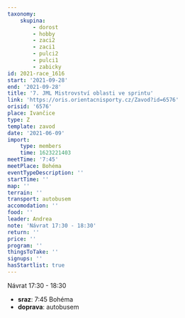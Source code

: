 ```yaml
---
taxonomy:
    skupina:
        - dorost
        - hobby
        - zaci2
        - zaci1
        - pulci2
        - pulci1
        - zabicky
id: 2021-race_1616
start: '2021-09-28'
end: '2021-09-28'
title: '7. JML Mistrovství oblasti ve sprintu'
link: 'https://oris.orientacnisporty.cz/Zavod?id=6576'
orisid: '6576'
place: Ivančice
type: Z
template: zavod
date: '2021-06-09'
import:
    type: members
    time: 1623221403
meetTime: '7:45'
meetPlace: Bohéma
eventTypeDescription: ''
startTime: ''
map: ''
terrain: ''
transport: autobusem
accomodation: ''
food: ''
leader: Andrea
note: 'Návrat 17:30 - 18:30'
return: ''
price: ''
program: ''
thingsToTake: ''
signups: ''
hasStartlist: true
---
```


Návrat 17:30 - 18:30
* **sraz**: 7:45 Bohéma
* **doprava**: autobusem
